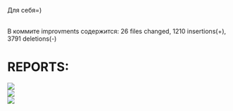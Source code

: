 Для себя=)
 
 <br>
 В коммите improvments  содержится:  26 files changed, 1210 insertions(+), 3791 deletions(-)

<h1>REPORTS:</h1>
<img src="https://m.vk.com/doc40778210_473334390"> 
<br>
<img src="https://pp.userapi.com/c830400/v830400915/185cf5/wJw_p-j2sQM.jpg">
<br>
<img src="https://pp.userapi.com/c830400/v830400915/185cd9/3UqFfqvJAYw.jpg">

